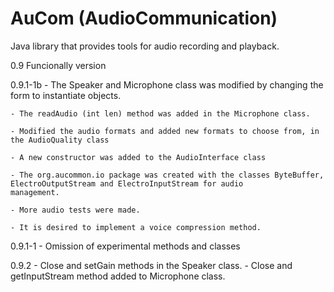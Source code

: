 # AuCom (AudioCommunication)
Java library that provides tools for audio recording and playback.

0.9
	Funcionally version

0.9.1-1b 
	- The Speaker and Microphone class was modified by changing the form
	to instantiate objects.

	- The readAudio (int len) method was added in the Microphone class.

	- Modified the audio formats and added new formats to choose from, in the AudioQuality class

	- A new constructor was added to the AudioInterface class

	- The org.aucommon.io package was created with the classes ByteBuffer, ElectroOutputStream and ElectroInputStream for audio 
	management.

	- More audio tests were made.

	- It is desired to implement a voice compression method.
0.9.1-1 - Omission of experimental methods and classes

0.9.2	- Close and setGain methods in the Speaker class.
	- Close and getInputStream method added to Microphone class.
